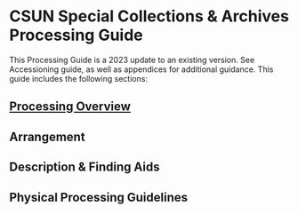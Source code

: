 # CSUN Special Collections & Archives Processing Guide
This Processing Guide is a 2023 update to an existing version. See Accessioning guide, as well as appendices for additional guidance. This guide includes the following sections:

## [Processing Overview](https://illuminatedpast.github.io/csun-sca-processing/4_physicalprocessing/4-1physicalprocessing.md)

## Arrangement

## Description & Finding Aids

## Physical Processing Guidelines
